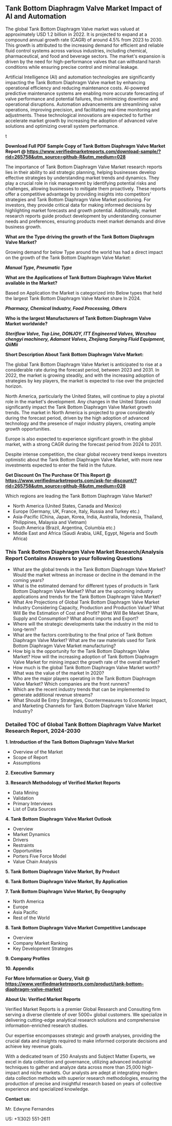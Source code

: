 <h2>Tank Bottom Diaphragm Valve Market Impact of AI and Automation</h2><p>The global Tank Bottom Diaphragm Valve market was valued at approximately USD 1.2 billion in 2022. It is projected to expand at a compound annual growth rate (CAGR) of around 4.5% from 2023 to 2030. This growth is attributed to the increasing demand for efficient and reliable fluid control systems across various industries, including chemical, pharmaceutical, and food and beverage sectors. The market's expansion is driven by the need for high-performance valves that can withstand harsh conditions while ensuring precise control and minimal leakage.</p><p>Artificial Intelligence (AI) and automation technologies are significantly impacting the Tank Bottom Diaphragm Valve market by enhancing operational efficiency and reducing maintenance costs. AI-powered predictive maintenance systems are enabling more accurate forecasting of valve performance and potential failures, thus minimizing downtime and operational disruptions. Automation advancements are streamlining valve operations, improving precision, and facilitating real-time monitoring and adjustments. These technological innovations are expected to further accelerate market growth by increasing the adoption of advanced valve solutions and optimizing overall system performance.</p>t</p><p id="" class=""><strong>Download Full PDF Sample Copy of Tank Bottom Diaphragm Valve Market Report @ <a href="https://www.verifiedmarketreports.com/download-sample/?rid=265758&utm_source=github-R&utm_medium=028" target="_blank">https://www.verifiedmarketreports.com/download-sample/?rid=265758&utm_source=github-R&utm_medium=028</a></strong></p><p>The importance of&nbsp;Tank Bottom Diaphragm Valve Market research reports lies in their ability to aid strategic planning, helping businesses develop effective strategies by understanding market trends and dynamics. They play a crucial role in risk management by identifying potential risks and challenges, allowing businesses to mitigate them proactively. These reports offer a competitive advantage by providing insights into competitors' strategies and Tank Bottom Diaphragm Valve Market positioning. For investors, they provide critical data for making informed decisions by highlighting market forecasts and growth potential. Additionally, market research reports guide product development by understanding consumer needs and preferences, ensuring products meet market demands and drive business growth.</p><p><strong>What are the&nbsp;Type driving the growth of the Tank Bottom Diaphragm Valve Market?</strong></p><p id="" class="">Growing demand for below Type around the world has had a direct impact on the growth of the Tank Bottom Diaphragm Valve Market:</p><em><strong>Manual Type, Pneumatic Type</strong></em></p><strong>What are the&nbsp;Applications&nbsp;of Tank Bottom Diaphragm Valve Market available in the Market?</strong></p><p id="" class="">Based on Application the Market is categorized into Below types that held the largest Tank Bottom Diaphragm Valve Market share In 2024.</p><em><strong>Pharmacy, Chemical Industry, Food Processing, Others</strong></em></p><strong>Who is the largest Manufacturers of Tank Bottom Diaphragm Valve Market worldwide?</strong></p><p><em><strong>Steriflow Valve, Top Line, DONJOY, ITT Engineered Valves, Wenzhou chengyi machinery, Adamant Valves, Zhejiang Sanying Fluid Equipment, QiiMii</strong></em></p><p id="" class=""><strong>Short Description About Tank Bottom Diaphragm Valve Market:</strong></p><p>The global Tank Bottom Diaphragm Valve Market is anticipated to rise at a considerable rate during the forecast period, between 2023 and 2031. In 2022, the market is growing steadily, and with the increasing adoption of strategies by key players, the market is expected to rise over the projected horizon.</p><p>North America, particularly the United States, will continue to play a pivotal role in the market's development. Any changes in the United States could significantly impact the Tank Bottom Diaphragm Valve Market growth trends. The market in North America is projected to grow considerably during the forecast period, driven by the high adoption of advanced technology and the presence of major industry players, creating ample growth opportunities.</p><p>Europe is also expected to experience significant growth in the global market, with a strong CAGR during the forecast period from 2024 to 2031.</p><p>Despite intense competition, the clear global recovery trend keeps investors optimistic about the Tank Bottom Diaphragm Valve Market, with more new investments expected to enter the field in the future.</p><p id="" class=""><strong>Get Discount On The Purchase Of This Report @ <a href="https://www.verifiedmarketreports.com/ask-for-discount/?rid=265758&utm_source=github-R&utm_medium=028" target="_blank">https://www.verifiedmarketreports.com/ask-for-discount/?rid=265758&utm_source=github-R&utm_medium=028</a></strong></p>Which regions are leading the Tank Bottom Diaphragm Valve Market?</p><ul><li>North America (United States, Canada and Mexico)</li><li>Europe (Germany, UK, France, Italy, Russia and Turkey etc.)</li><li>Asia-Pacific (China, Japan, Korea, India, Australia, Indonesia, Thailand, Philippines, Malaysia and Vietnam)</li><li>South America (Brazil, Argentina, Columbia etc.)</li><li>Middle East and Africa (Saudi Arabia, UAE, Egypt, Nigeria and South Africa)</li></ul><h3 id="" class="">This Tank Bottom Diaphragm Valve Market Research/Analysis Report Contains Answers to your following Questions</h3><ul><li>What are the global trends in the Tank Bottom Diaphragm Valve Market? Would the market witness an increase or decline in the demand in the coming years?</li><li>What is the estimated demand for different types of products in Tank Bottom Diaphragm Valve Market? What are the upcoming industry applications and trends for the Tank Bottom Diaphragm Valve Market?</li><li>What Are Projections of Global Tank Bottom Diaphragm Valve Market Industry Considering Capacity, Production and Production Value? What Will Be the Estimation of Cost and Profit? What Will Be Market Share, Supply and Consumption? What about imports and Export?</li><li>Where will the strategic developments take the industry in the mid to long-term?</li><li>What are the factors contributing to the final price of Tank Bottom Diaphragm Valve Market? What are the raw materials used for Tank Bottom Diaphragm Valve Market manufacturing?</li><li>How big is the opportunity for the Tank Bottom Diaphragm Valve Market? How will the increasing adoption of Tank Bottom Diaphragm Valve Market for mining impact the growth rate of the overall market?</li><li>How much is the global Tank Bottom Diaphragm Valve Market worth? What was the value of the market In 2020?</li><li>Who are the major players operating in the Tank Bottom Diaphragm Valve Market? Which companies are the front runners?</li><li>Which are the recent industry trends that can be implemented to generate additional revenue streams?</li><li>What Should Be Entry Strategies, Countermeasures to Economic Impact, and Marketing Channels for Tank Bottom Diaphragm Valve Market Industry?</li></ul><h3 id="" class="">Detailed TOC of Global Tank Bottom Diaphragm Valve Market Research Report, 2024-2030</h3><p id="" class=""><strong>1. Introduction of the Tank Bottom Diaphragm Valve Market</strong></p><ul><li>Overview of the Market</li><li>Scope of Report</li><li>Assumptions</li></ul><p id="" class=""><strong>2. Executive Summary</strong></p><p id="" class=""><strong>3. Research Methodology of Verified Market Reports</strong></p><ul><li>Data Mining</li><li>Validation</li><li>Primary Interviews</li><li>List of Data Sources</li></ul><p id="" class=""><strong>4. Tank Bottom Diaphragm Valve Market Outlook</strong></p><ul><li>Overview</li><li>Market Dynamics</li><li>Drivers</li><li>Restraints</li><li>Opportunities</li><li>Porters Five Force Model</li><li>Value Chain Analysis</li></ul><p id="" class=""><strong>5. Tank Bottom Diaphragm Valve Market, By Product</strong></p><p id="" class=""><strong>6. Tank Bottom Diaphragm Valve Market, By Application</strong></p><p id="" class=""><strong>7. Tank Bottom Diaphragm Valve Market, By Geography</strong></p><ul><li>North America</li><li>Europe</li><li>Asia Pacific</li><li>Rest of the World</li></ul><p id="" class=""><strong>8. Tank Bottom Diaphragm Valve Market Competitive Landscape</strong></p><ul><li>Overview</li><li>Company Market Ranking</li><li>Key Development Strategies</li></ul><p id="" class=""><strong>9. Company Profiles</strong></p><p id="" class=""><strong>10. Appendix</strong></p><p id="" class=""><strong>For More Information or Query, Visit @ <a href="https://www.verifiedmarketreports.com/product/tank-bottom-diaphragm-valve-market/" target="_blank">https://www.verifiedmarketreports.com/product/tank-bottom-diaphragm-valve-market/</a></strong></p><p id="" class=""><strong>About Us: Verified Market Reports</strong></p><p id="" class="">Verified Market Reports is a premier Global Research and Consulting firm serving a diverse clientele of over 5000+ global customers. We specialize in delivering cutting-edge analytical research solutions and comprehensive information-enriched research studies.</p><p id="" class="">Our expertise encompasses strategic and growth analyses, providing the crucial data and insights required to make informed corporate decisions and achieve key revenue goals.</p><p id="" class="">With a dedicated team of 250 Analysts and Subject Matter Experts, we excel in data collection and governance, utilizing advanced industrial techniques to gather and analyze data across more than 25,000 high-impact and niche markets. Our analysts are adept at integrating modern data collection methods with superior research methodologies, ensuring the production of precise and insightful research based on years of collective experience and specialized knowledge.</p><p id="" class=""><strong>Contact us:</strong></p><p id="" class="">Mr. Edwyne Fernandes</p><p id="" class="">US: +1(302) 551-2611</p>
